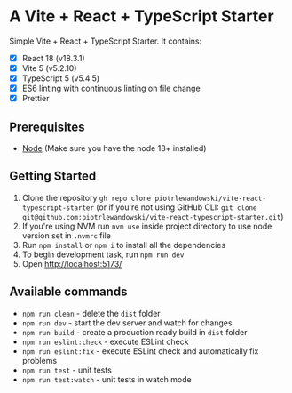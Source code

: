 # A Vite + React + TypeScript Starter

Simple Vite + React + TypeScript Starter. It contains:
- [x] React 18 (v18.3.1)
- [x] Vite 5 (v5.2.10)
- [x] TypeScript 5 (v5.4.5)
- [x] ES6 linting with continuous linting on file change
- [x] Prettier

## Prerequisites

* [Node](https://nodejs.org/) (Make sure you have the node 18+ installed)

## Getting Started

1. Clone the repository `gh repo clone piotrlewandowski/vite-react-typescript-starter` (or if you're not using GitHub CLI: `git clone git@github.com:piotrlewandowski/vite-react-typescript-starter.git`)
2. If you're using NVM run `nvm use` inside project directory to use node version set in `.nvmrc` file
3. Run `npm install` or `npm i` to install all the dependencies
4. To begin development task, run `npm run dev`
5. Open [http://localhost:5173/](http://localhost:5173/)

## Available commands

- `npm run clean` - delete the `dist` folder
- `npm run dev` - start the dev server and watch for changes
- `npm run build` - create a production ready build in `dist` folder
- `npm run eslint:check` - execute ESLint check
- `npm run eslint:fix` - execute ESLint check and automatically fix problems
- `npm run test` - unit tests
- `npm run test:watch` - unit tests in watch mode
